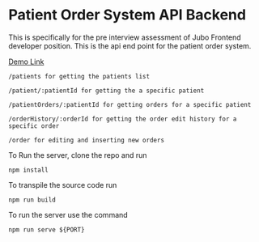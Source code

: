 # Patient Order System API Backend

This is specifically for the pre interview assessment of Jubo Frontend developer position.
This is the api end point for the patient order system.

[Demo Link](http://vntchang.dev/patientOrderDemo/)

```
/patients for getting the patients list
```

```
/patient/:patientId for getting the a specific patient
```

```
/patientOrders/:patientId for getting orders for a specific patient
```

```
/orderHistory/:orderId for getting the order edit history for a specific order
```

```
/order for editing and inserting new orders
```

To Run the server, clone the repo and run
```
npm install 
```

To transpile the source code run
```
npm run build
```

To run the server use the command
```
npm run serve ${PORT}
```